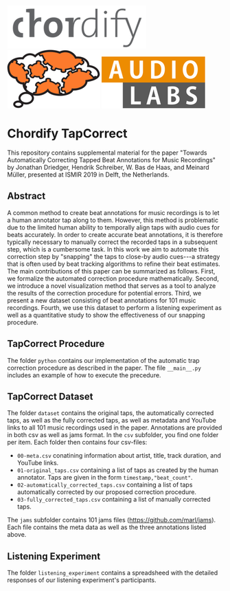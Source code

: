 ![](img/Chordify.png)  ![](img/tagtraum_industries.png)  ![](img/AudioLabs.png)

# Chordify TapCorrect
This repository contains supplemental material for the paper "Towards Automatically Correcting Tapped Beat Annotations for Music Recordings" by Jonathan Driedger, Hendrik Schreiber, W. Bas de Haas, and Meinard Müller, presented at ISMIR 2019 in Delft, the Netherlands.

## Abstract
A common method to create beat annotations for music recordings is to let a human annotator tap along to them.
However, this method is problematic due to the limited human ability to temporally align taps with audio cues for beats accurately.
In order to create accurate beat annotations, it is therefore typically necessary to manually correct the recorded taps in a subsequent step, which is a cumbersome task.
In this work we aim to automate this correction step by "snapping" the taps to close-by audio cues---a strategy that is often used by beat tracking algorithms to refine their beat estimates.
The main contributions of this paper can be summarized as follows.
First, we formalize the automated correction procedure mathematically.
Second, we introduce a novel visualization method that serves as a tool to analyze the results of the correction procedure for potential errors. 
Third, we present a new dataset consisting of beat annotations for 101 music recordings.
Fourth, we use this dataset to perform a listening experiment as well as a quantitative study to show the effectiveness of our snapping procedure.

## TapCorrect Procedure
The folder `python` contains our implementation of the automatic trap correction procedure as described in the paper. The file `__main__.py` includes an example of how to execute the precedure.

## TapCorrect Dataset
The folder `dataset` contains the original taps, the automatically corrected taps, as well as the fully corrected taps, as well as metadata and YouTube links to all 101 music recordings used in the paper. Annotations are provided in both csv as well as jams format.
In the `csv` subfolder, you find one folder per item. Each folder then contains four csv-files:

* `00-meta.csv` conatining information about artist, title, track duration, and YouTube links.
* `01-original_taps.csv` containing a list of taps as created by the human annotator. Taps are given in the form `timestamp,"beat_count"`.
* `02-automatically_corrected_taps.csv` containing a list of taps automatically corrected by our proposed correction procedure.
* `03-fully_corrected_taps.csv` containing a list of manually corrected taps.

The `jams` subfolder contains 101 jams files (https://github.com/marl/jams). Each file contains the meta data as well as the three annotations listed above.

## Listening Experiment
The folder `listening_experiment` contains a spreadsheed with the detailed responses of our listening experiment's participants.